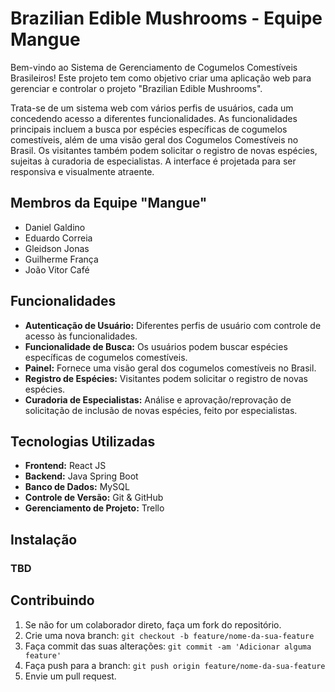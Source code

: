 # Brazilian Edible Mushrooms - Equipe Mangue

Bem-vindo ao Sistema de Gerenciamento de Cogumelos Comestíveis Brasileiros! Este projeto tem como objetivo criar uma aplicação web para gerenciar e controlar o projeto "Brazilian Edible Mushrooms".

Trata-se de um sistema web com vários perfis de usuários, cada um concedendo acesso a diferentes funcionalidades. As funcionalidades principais incluem a busca por espécies específicas de cogumelos comestíveis, além de uma visão geral dos Cogumelos Comestíveis no Brasil. Os visitantes também podem solicitar o registro de novas espécies, sujeitas à curadoria de especialistas. A interface é projetada para ser responsiva e visualmente atraente.

## Membros da Equipe "Mangue"
- Daniel Galdino
- Eduardo Correia
- Gleidson Jonas
- Guilherme França
- João Vitor Café

## Funcionalidades
- **Autenticação de Usuário:** Diferentes perfis de usuário com controle de acesso às funcionalidades.
- **Funcionalidade de Busca:** Os usuários podem buscar espécies específicas de cogumelos comestíveis.
- **Painel:** Fornece uma visão geral dos cogumelos comestíveis no Brasil.
- **Registro de Espécies:** Visitantes podem solicitar o registro de novas espécies.
- **Curadoria de Especialistas:** Análise e aprovação/reprovação de solicitação de inclusão de novas espécies, feito por especialistas.

## Tecnologias Utilizadas
- **Frontend:** React JS
- **Backend:** Java Spring Boot
- **Banco de Dados:** MySQL
- **Controle de Versão:** Git & GitHub
- **Gerenciamento de Projeto:** Trello

## Instalação
### TBD

## Contribuindo
1. Se não for um colaborador direto, faça um fork do repositório.
2. Crie uma nova branch: `git checkout -b feature/nome-da-sua-feature`
3. Faça commit das suas alterações: `git commit -am 'Adicionar alguma feature'`
4. Faça push para a branch: `git push origin feature/nome-da-sua-feature`
5. Envie um pull request.
